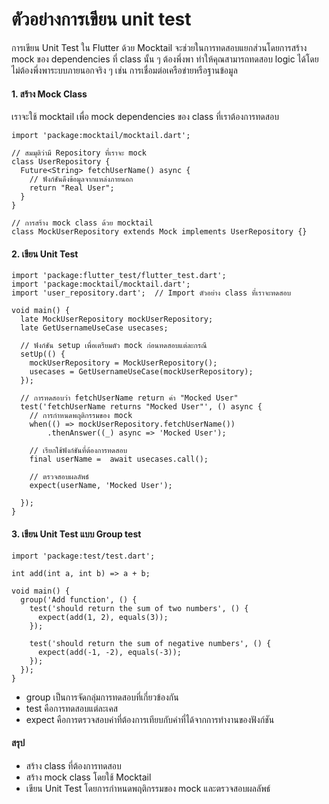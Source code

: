 # ตัวอย่างการเขียน unit test

การเขียน Unit Test ใน Flutter ด้วย Mocktail จะช่วยในการทดสอบแยกส่วนโดยการสร้าง mock ของ dependencies ที่ class นั้น ๆ ต้องพึ่งพา ทำให้คุณสามารถทดสอบ logic ได้โดยไม่ต้องพึ่งพาระบบภายนอกจริง ๆ เช่น การเชื่อมต่อเครือข่ายหรือฐานข้อมูล


#### 1. สร้าง Mock Class
เราจะใช้ mocktail เพื่อ mock dependencies ของ class ที่เราต้องการทดสอบ

```
import 'package:mocktail/mocktail.dart';

// สมมุติว่ามี Repository ที่เราจะ mock
class UserRepository {
  Future<String> fetchUserName() async {
    // ฟังก์ชันดึงข้อมูลจากแหล่งภายนอก
    return "Real User";
  }
}

// การสร้าง mock class ด้วย mocktail
class MockUserRepository extends Mock implements UserRepository {}
```

####  2. เขียน Unit Test

```
import 'package:flutter_test/flutter_test.dart';
import 'package:mocktail/mocktail.dart';
import 'user_repository.dart';  // Import ตัวอย่าง class ที่เราจะทดสอบ

void main() {
  late MockUserRepository mockUserRepository;
  late GetUsernameUseCase usecases;

  // ฟังก์ชัน setup เพื่อเตรียมตัว mock ก่อนทดสอบแต่ละกรณี
  setUp(() {
    mockUserRepository = MockUserRepository();
    usecases = GetUsernameUseCase(mockUserRepository);
  });

  // การทดสอบว่า fetchUserName return ค่า "Mocked User"
  test('fetchUserName returns "Mocked User"', () async {
    // การกำหนดพฤติกรรมของ mock
    when(() => mockUserRepository.fetchUserName())
        .thenAnswer((_) async => 'Mocked User');

    // เรียกใช้ฟังก์ชันที่ต้องการทดสอบ
    final userName =  await usecases.call();

    // ตรวจสอบผลลัพธ์
    expect(userName, 'Mocked User');

  });
}
```

####  3. เขียน Unit Test แบบ Group test

```
import 'package:test/test.dart';

int add(int a, int b) => a + b;

void main() {
  group('Add function', () {
    test('should return the sum of two numbers', () {
      expect(add(1, 2), equals(3));
    });

    test('should return the sum of negative numbers', () {
      expect(add(-1, -2), equals(-3));
    });
  });
}
```

- group เป็นการจัดกลุ่มการทดสอบที่เกี่ยวข้องกัน
- test คือการทดสอบแต่ละเคส
- expect คือการตรวจสอบค่าที่ต้องการเทียบกับค่าที่ได้จากการทำงานของฟังก์ชัน

#### สรุป
- สร้าง class ที่ต้องการทดสอบ
- สร้าง mock class โดยใช้ Mocktail
- เขียน Unit Test โดยการกำหนดพฤติกรรมของ mock และตรวจสอบผลลัพธ์





